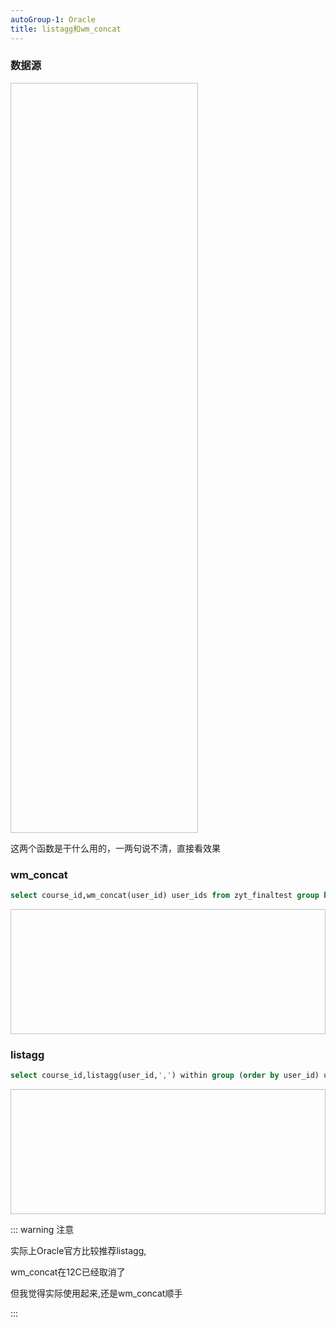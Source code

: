 ```yaml
---
autoGroup-1: Oracle
title: listagg和wm_concat
---
```

### 数据源
<img :src="$withBase('/assets/img/sql/ora-6-1.png')"  width="300" height="1200">

这两个函数是干什么用的，一两句说不清，直接看效果
### wm_concat
``` sql
select course_id,wm_concat(user_id) user_ids from zyt_finaltest group by course_id
```
<img :src="$withBase('/assets/img/sql/ora-6-2.png')"  width="1800" height="200">

### listagg
``` sql
select course_id,listagg(user_id,',') within group (order by user_id) user_ids from zyt_finaltest group by course_id
```
<img :src="$withBase('/assets/img/sql/ora-6-3.png')"  width="1800" height="200">

::: warning 注意

实际上Oracle官方比较推荐listagg,

wm_concat在12C已经取消了

但我觉得实际使用起来,还是wm_concat顺手

:::